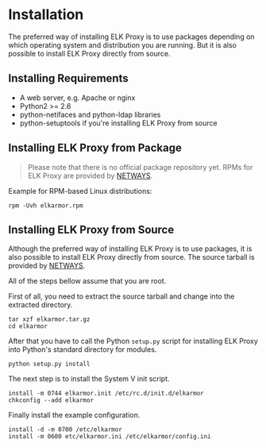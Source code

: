 # Installation

The preferred way of installing ELK Proxy is to use packages depending on which operating
system and distribution you are running. But it is also possible to install ELK Proxy directly from source.

## <a id="installing-requirements"></a> Installing Requirements

* A web server, e.g. Apache or nginx
* Python2 >= 2.6
* python-netifaces and python-ldap libraries
* python-setuptools if you're installing ELK Proxy from source

## Installing ELK Proxy from Package

> Please note that there is no official package repository yet.
> RPMs for ELK Proxy are provided by [NETWAYS](https://www.netways.de/).

Example for RPM-based Linux distributions:
````
rpm -Uvh elkarmor.rpm
````

## Installing ELK Proxy from Source

Although the preferred way of installing ELK Proxy is to use packages, it is also possible to install ELK Proxy
directly from source. The source tarball is provided by [NETWAYS](https://www.netways.de/).

All of the steps bellow assume that you are root.

First of all, you need to extract the source tarball and change into the extracted directory.

````
tar xzf elkarmor.tar.gz
cd elkarmor
````

After that you have to call the Python `setup.py` script for installing ELK Proxy into Python's standard directory for
modules.

````
python setup.py install
````

The next step is to install the System V init script.

````
install -m 0744 elkarmor.init /etc/rc.d/init.d/elkarmor
chkconfig --add elkarmor
````

Finally install the example configuration.

````
install -d -m 0700 /etc/elkarmor
install -m 0600 etc/elkarmor.ini /etc/elkarmor/config.ini
````

